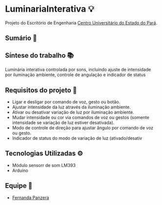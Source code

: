 # LuminariaInterativa :bulb:

Projeto do Escritório de Engenharia
[Centro Universitário do Estado do Pará](https://www.cesupa.br/).

## Sumário :open_book:

## Síntese do trabalho :books:

Luminária interativa controlada por sons, incluindo ajuste de intensidade por iluminação ambiente, controle de angulação e indicador de status

## Requisitos do projeto :memo:

- Ligar e desligar por comando de voz, gesto ou botão.
- Ajustar intensidade da luz através da iluminação ambiente.
- Ativar ou desativar variação de luz por iluminação ambiente.
- Mudar intensidade ou cor via comandos de voz ou gestos (somente intensidade se variação de luz estiver desativada).
- Modo de controle de direção para ajustar ângulo por comando de voz ou gesto.
- Indicador de status do modo de variação de luz (ativado/desativ

## Tecnologias Utilizadas :gear:
- Módulo sensorr de som LM393
- Arduíno
  
## Equipe :pushpin:

- [Fernanda Panzera](https://github.com/nandapanzera)
